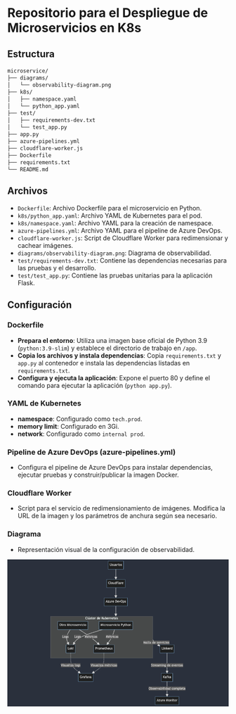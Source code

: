 # Repositorio para el Despliegue de Microservicios en K8s

## Estructura

```
microservice/
├── diagrams/
│   └── observability-diagram.png
├── k8s/
│   ├── namespace.yaml
│   └── python_app.yaml
├── test/
│   ├── requirements-dev.txt
│   └── test_app.py
├── app.py
├── azure-pipelines.yml
├── cloudflare-worker.js
├── Dockerfile
├── requirements.txt
└── README.md
```

## Archivos

- `Dockerfile`: Archivo Dockerfile para el microservicio en Python.
- `k8s/python_app.yaml`: Archivo YAML de Kubernetes para el pod.
- `k8s/namespace.yaml`: Archivo YAML para la creación de namespace.
- `azure-pipelines.yml`: Archivo YAML para el pipeline de Azure DevOps.
- `cloudflare-worker.js`: Script de Cloudflare Worker para redimensionar y cachear imágenes.
- `diagrams/observability-diagram.png`: Diagrama de observabilidad.
- `test/requirements-dev.txt`: Contiene las dependencias necesarias para las pruebas y el desarrollo.
- `test/test_app.py`: Contiene las pruebas unitarias para la aplicación Flask.

## Configuración

### Dockerfile

- **Prepara el entorno**: Utiliza una imagen base oficial de Python 3.9 (`python:3.9-slim`) y establece el directorio de trabajo en `/app`.
- **Copia los archivos y instala dependencias**: Copia `requirements.txt` y `app.py` al contenedor e instala las dependencias listadas en `requirements.txt`.
- **Configura y ejecuta la aplicación**: Expone el puerto 80 y define el comando para ejecutar la aplicación (`python app.py`).

### YAML de Kubernetes

- **namespace**: Configurado como `tech.prod`.
- **memory limit**: Configurado en 3Gi.
- **network**: Configurado como `internal prod`.

### Pipeline de Azure DevOps (azure-pipelines.yml)

- Configura el pipeline de Azure DevOps para instalar dependencias, ejecutar pruebas y construir/publicar la imagen Docker.

### Cloudflare Worker

- Script para el servicio de redimensionamiento de imágenes. Modifica la URL de la imagen y los parámetros de anchura según sea necesario.

### Diagrama

- Representación visual de la configuración de observabilidad.

![Diagrama de Observabilidad](microservice/diagrams/observability-diagram.png)


